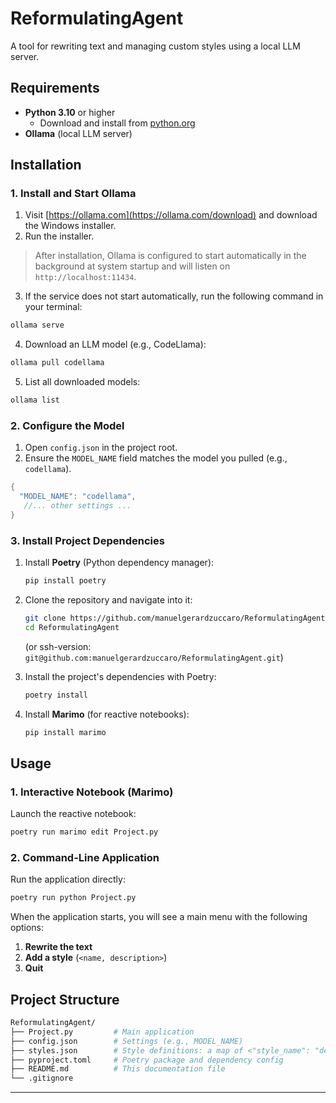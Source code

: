# ReformulatingAgent

A tool for rewriting text and managing custom styles using a local LLM server.

## Requirements

- **Python 3.10** or higher
  - Download and install from [python.org](https://www.python.org/downloads/)
- **Ollama** (local LLM server)

## Installation

### 1. Install and Start Ollama

1. Visit [https://ollama.com](https://ollama.com/download) and download the Windows installer.
2. Run the installer.

> After installation, Ollama is configured to start automatically in the background at system startup and will listen on `http://localhost:11434`.

3. If the service does not start automatically, run the following command in your terminal:

```bash
ollama serve
```

4. Download an LLM model (e.g., CodeLlama):

```bash
ollama pull codellama
```

5. List all downloaded models:

```bash
ollama list
```

### 2. Configure the Model

1. Open `config.json` in the project root.
2. Ensure the `MODEL_NAME` field matches the model you pulled (e.g., `codellama`).

```c
{
  "MODEL_NAME": "codellama",
   //... other settings ...
}
```

### 3. Install Project Dependencies

1. Install **Poetry** (Python dependency manager):

   ```bash
   pip install poetry
   ```

2. Clone the repository and navigate into it:

   ```bash
   git clone https://github.com/manuelgerardzuccaro/ReformulatingAgent.git
   cd ReformulatingAgent
   ```
     (or ssh-version: `git@github.com:manuelgerardzuccaro/ReformulatingAgent.git`)

3. Install the project's dependencies with Poetry:

   ```bash
   poetry install
   ```

4. Install **Marimo** (for reactive notebooks):

   ```bash
   pip install marimo
   ```

## Usage

### 1. Interactive Notebook (Marimo)

Launch the reactive notebook:

```bash
poetry run marimo edit Project.py
```

### 2. Command-Line Application

Run the application directly:

```bash
poetry run python Project.py
```

When the application starts, you will see a main menu with the following options:

1. **Rewrite the text**
2. **Add a style** (`<name, description>`)
3. **Quit**


## Project Structure

```bash
ReformulatingAgent/
├── Project.py         # Main application
├── config.json        # Settings (e.g., MODEL_NAME)
├── styles.json        # Style definitions: a map of <"style_name": "description">
├── pyproject.toml     # Poetry package and dependency config
├── README.md          # This documentation file
└── .gitignore         
```
---
